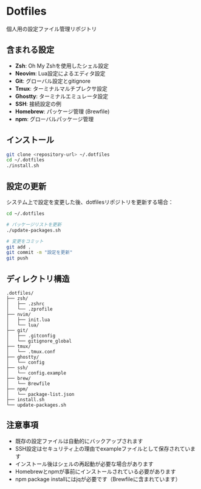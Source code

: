 # Dotfiles

個人用の設定ファイル管理リポジトリ

## 含まれる設定

- **Zsh**: Oh My Zshを使用したシェル設定
- **Neovim**: Lua設定によるエディタ設定
- **Git**: グローバル設定とgitignore
- **Tmux**: ターミナルマルチプレクサ設定
- **Ghostty**: ターミナルエミュレータ設定
- **SSH**: 接続設定の例
- **Homebrew**: パッケージ管理 (Brewfile)
- **npm**: グローバルパッケージ管理

## インストール

```bash
git clone <repository-url> ~/.dotfiles
cd ~/.dotfiles
./install.sh
```

## 設定の更新

システム上で設定を変更した後、dotfilesリポジトリを更新する場合：

```bash
cd ~/.dotfiles

# パッケージリストを更新
./update-packages.sh

# 変更をコミット
git add .
git commit -m "設定を更新"
git push
```

## ディレクトリ構造

```
.dotfiles/
├── zsh/
│   ├── .zshrc
│   └── .zprofile
├── nvim/
│   ├── init.lua
│   └── lua/
├── git/
│   ├── .gitconfig
│   └── gitignore_global
├── tmux/
│   └── .tmux.conf
├── ghostty/
│   └── config
├── ssh/
│   └── config.example
├── brew/
│   └── Brewfile
├── npm/
│   └── package-list.json
├── install.sh
└── update-packages.sh
```

## 注意事項

- 既存の設定ファイルは自動的にバックアップされます
- SSH設定はセキュリティ上の理由でexampleファイルとして保存されています
- インストール後はシェルの再起動が必要な場合があります
- Homebrewとnpmが事前にインストールされている必要があります
- npm package installにはjqが必要です（Brewfileに含まれています）